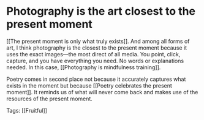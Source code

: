 # Photography is the art closest to the present moment

[[The present moment is only what truly exists]]. And among all forms of art, I think photography is the closest to the present moment because it uses the exact images—the most direct of all media. You point, click, capture, and you have everything you need. No words or explanations needed. In this case, [[Photography is mindfulness training]].

Poetry comes in second place not because it accurately captures what exists in the moment but because [[Poetry celebrates the present moment]]. It reminds us of what will never come back and makes use of the resources of the present moment.

Tags: [[Fruitful]]

